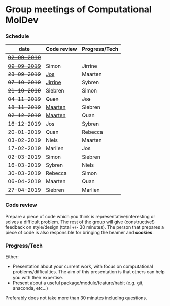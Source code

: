 # Group meetings of Computational MolDev

### Schedule
| date        	                            | Code review 	                                      | Progress/Tech 	|
|-------------------------------------------|-----------------------------------------------------|-----------------|
| [~~02-09-2019~~](./archive/02-09-2019.md) |        	                                            |          	      |
| [~~09-09-2019~~](./archive/09-09-2019.md) | Simon       	                                      | Jirrine       	|
| ~~23-09-2019~~                            | [Jos](./code_review/Snakefile)   	                  | Maarten       	|
| ~~07-10-2019~~                            | [Jirrine](./code_review/cocitation_dataframe.py)    | Sybren        	|
| ~~21-10-2019~~                            | Siebren     	                                      | Simon         	|
| ~~04-11-2019~~                            | ~~Quan~~     	                                      | ~~Jos~~        	|
| ~~18-11-2019~~                            | [Maarten](./code_review/tricks.py)                  | Siebren       	|
| ~~02-12-2019~~  	                        | [Maarten](./code_review/narrowpeak_to_fasta)        | Quan          	|
| 16-12-2019      	                        | Jos                                                 | Sybren         	|
| 20-01-2019      	                        | Quan                                                | Rebecca        	|
| 03-02-2019      	                        | Niels                                               | Maarten        	|
| 17-02-2019      	                        | Marlien                                             | Jos           	|
| 02-03-2019      	                        | Simon                                               | Siebren        	|
| 16-03-2019      	                        | Sybren                                              | Niels         	|
| 30-03-2019      	                        | Rebecca                                             | Simon         	|
| 06-04-2019      	                        | Maarten                                             | Quan         	  |
| 27-04-2019      	                        | Siebren                                             | Marlien        	|


### Code review
Prepare a piece of code which you think is representative/interesting or solves a difficult problem.
The rest of the group will give (constructive!) feedback on style/design (total +/- 30 minutes). The 
person that prepares a piece of code is also responsible for bringing the beamer and **cookies**.

### Progress/Tech
Either:
* Presentation about your current work, with focus on computational problems/difficulties. The aim
of this presentation is that others can help you with their expertise.
* Present about a useful package/module/feature/habit (e.g. git, anaconda, etc...)

Preferably does not take more than 30 minutes including questions.
